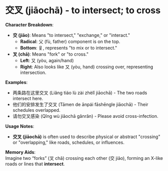 # **交叉 (jiāochā) - to intersect; to cross**

**Character Breakdown**:  
- **交 (jiāo)**: Means "to intersect," "exchange," or "interact."
  - **Radical**: 父 (fù, father) component is on the top.
  - **Bottom**: 𠬝, represents "to mix or to intersect."  
- **叉 (chā)**: Means "fork" or "to cross."
  - **Left**: 又 (yòu, again/hand)
  - **Right**: Also looks like 又 (yòu, hand) crossing over, representing intersection.

**Examples**:  
- 两条路在这里交叉 (Liǎng tiáo lù zài zhèlǐ jiāochā) - The two roads intersect here.  
- 他们的安排发生了交叉 (Tāmen de ānpái fāshēngle jiāochā) - Their schedules overlapped.  
- 请勿交叉感染 (Qǐng wù jiāochā gǎnrǎn) - Please avoid cross-infection.

**Usage Notes**:  
- **交叉 (jiāochā)** is often used to describe physical or abstract "crossing" or "overlapping," like roads, schedules, or influences.

**Memory Aids**:  
Imagine two “forks” (叉 chā) crossing each other (交 jiāo), forming an X-like roads or lines that **intersect**.